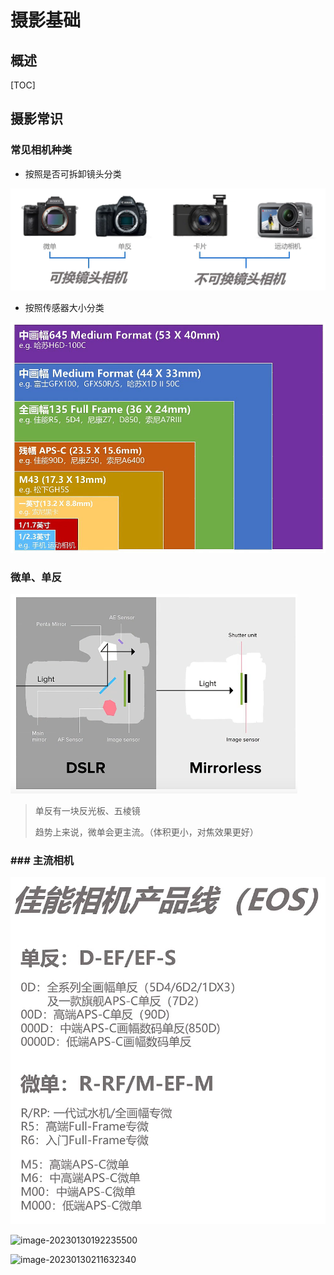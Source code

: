 # 摄影基础

## 概述

[TOC]

## 摄影常识

### 常见相机种类

- 按照是否可拆卸镜头分类

![image-20230130190618677](./assets/image-20230130190618677.png)



- 按照传感器大小分类

![image-20230130191045115](./assets/image-20230130191045115.png)



### 微单、单反

![image-20230130190716672](./assets/image-20230130190716672.png)

> 单反有一块反光板、五棱镜
>
> 趋势上来说，微单会更主流。（体积更小，对焦效果更好）



### ### 主流相机

![image-20230130191756777](./assets/image-20230130191756777.png)

![image-20230130192235500](C:\Users\13192\AppData\Roaming\Typora\typora-user-images\image-20230130192235500.png)

![image-20230130211632340](C:\Users\13192\AppData\Roaming\Typora\typora-user-images\image-20230130211632340.png)